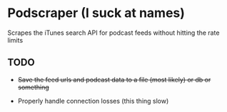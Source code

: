 # Podscraper (I suck at names)

Scrapes the iTunes search API for podcast feeds without hitting the rate limits

## TODO

- ~~Save the feed urls and podcast data to a file (most likely) or db or something~~

- Properly handle connection losses (this thing slow)
